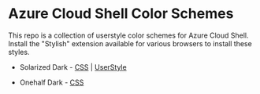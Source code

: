 # Azure Cloud Shell Color Schemes
This repo is a collection of userstyle color schemes for Azure Cloud Shell. Install the "Stylish" extension available for various browsers to install these styles.

* Solarized Dark - [CSS](https://github.com/singhkays/azure-cloud-shell-color-schemes/blob/master/solarized-dark.css) | [UserStyle](https://userstyles.org/styles/150059/azure-cloud-shell-solarized-dark)

* Onehalf Dark - [CSS](azure-cloud-shell-color-schemes/onehalf-dark.css)